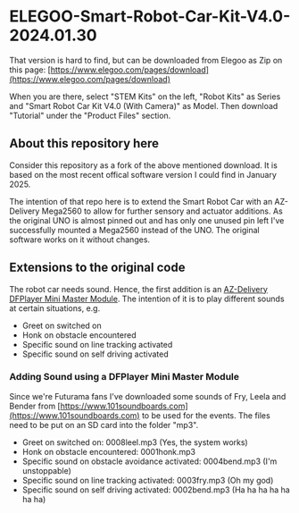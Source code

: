 # ELEGOO-Smart-Robot-Car-Kit-V4.0-2024.01.30

That version is hard to find, but can be downloaded from Elegoo as Zip on this page:
[https://www.elegoo.com/pages/download](https://www.elegoo.com/pages/download)

When you are there, select "STEM Kits" on the left, "Robot Kits" as Series and "Smart Robot Car Kit V4.0 (With Camera)" as Model. Then download "Tutorial" under the "Product Files" section.

## About this repository here
Consider this repository as a fork of the above mentioned download. It is based on the most recent offical software version I could find in January 2025.

The intention of that repo here is to extend the Smart Robot Car with an AZ-Delivery Mega2560 to allow for further sensory and actuator additions. As the original UNO is almost pinned out and has only one unused pin left I've successfully mounted a Mega2560 instead of the UNO. The original software works on it without changes.

## Extensions to the original code
The robot car needs sound. Hence, the first addition is an [AZ-Delivery DFPlayer Mini Master Module](https://www.az-delivery.de/products/mp3-player-modul). The intention of it is to play different sounds at certain situations, e.g.
- Greet on switched on
- Honk on obstacle encountered
- Specific sound on line tracking activated
- Specific sound on self driving activated

### Adding Sound using a DFPlayer Mini Master Module
Since we're Futurama fans I've downloaded some sounds of Fry, Leela and Bender from [https://www.101soundboards.com](https://www.101soundboards.com) to be used for the events. The files need to be put on an SD card into the folder "mp3".
- Greet on switched on: 0008leel.mp3 (Yes, the system works)
- Honk on obstacle encountered: 0001honk.mp3
- Specific sound on obstacle avoidance activated: 0004bend.mp3 (I'm unstoppable)
- Specific sound on line tracking activated: 0003fry.mp3 (Oh my god)
- Specific sound on self driving activated: 0002bend.mp3 (Ha ha ha ha ha ha ha)

